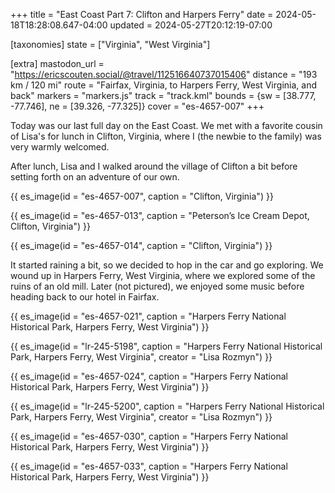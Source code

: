 +++
title = "East Coast Part 7: Clifton and Harpers Ferry"
date = 2024-05-18T18:28:08.647-04:00
updated = 2024-05-27T20:12:19-07:00

[taxonomies]
state = ["Virginia", "West Virginia"]

[extra]
mastodon_url = "https://ericscouten.social/@travel/112516640737015406"
distance = "193 km / 120 mi"
route = "Fairfax, Virginia, to Harpers Ferry, West Virginia, and back"
markers = "markers.js"
track = "track.kml"
bounds = {sw = [38.777, -77.746], ne = [39.326, -77.325]}
cover = "es-4657-007"
+++

Today was our last full day on the East Coast. We met with a favorite cousin of Lisa's for lunch in Clifton, Virginia, where I (the newbie to the family) was very warmly welcomed.

<!-- more -->

After lunch, Lisa and I walked around the village of Clifton a bit before setting forth on an adventure of our own.

{{ es_image(id = "es-4657-007", caption = "Clifton, Virginia") }}

{{ es_image(id = "es-4657-013", caption = "Peterson’s Ice Cream Depot, Clifton, Virginia") }}

{{ es_image(id = "es-4657-014", caption = "Clifton, Virginia") }}

It started raining a bit, so we decided to hop in the car and go exploring. We wound up in Harpers Ferry, West Virginia, where we explored some of the ruins of an old mill. Later (not pictured), we enjoyed some music before heading back to our hotel in Fairfax.

{{ es_image(id = "es-4657-021", caption = "Harpers Ferry National Historical Park, Harpers Ferry, West Virginia") }}

{{ es_image(id = "lr-245-5198", caption = "Harpers Ferry National Historical Park, Harpers Ferry, West Virginia", creator = "Lisa Rozmyn") }}

{{ es_image(id = "es-4657-024", caption = "Harpers Ferry National Historical Park, Harpers Ferry, West Virginia") }}

{{ es_image(id = "lr-245-5200", caption = "Harpers Ferry National Historical Park, Harpers Ferry, West Virginia", creator = "Lisa Rozmyn") }}

{{ es_image(id = "es-4657-030", caption = "Harpers Ferry National Historical Park, Harpers Ferry, West Virginia") }}

{{ es_image(id = "es-4657-033", caption = "Harpers Ferry National Historical Park, Harpers Ferry, West Virginia") }}
